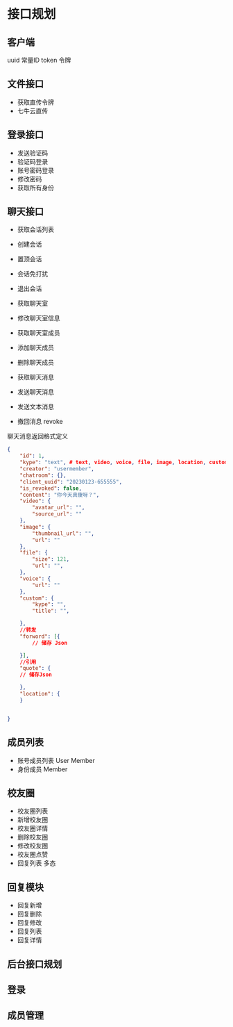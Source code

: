 # 接口规划

## 客户端


uuid 常量ID
token 令牌

## 文件接口
- 获取直传令牌
- 七牛云直传

## 登录接口

- 发送验证码
- 验证码登录
- 账号密码登录
- 修改密码
- 获取所有身份

## 聊天接口

- 获取会话列表
- 创建会话
- 置顶会话
- 会话免打扰
- 退出会话

- 获取聊天室
- 修改聊天室信息

- 获取聊天室成员
- 添加聊天成员
- 删除聊天成员

- 获取聊天消息
- 发送聊天消息
- 发送文本消息
- 撤回消息 revoke

聊天消息返回格式定义

```json
{
    "id": 1,
    "kype": "text", # text, video, voice, file, image, location, custom, forward, quote, system, chatgpt,
    "creator": "usermember",
    "chatroom": {},
    "client_uuid": "20230123-655555",
    "is_revoked": false,
    "content": "你今天真傻呀？",
    "video": {
        "avatar_url": "",
        "source_url": ""
    },
    "image": {
        "thumbnail_url": "",
        "url": ""
    },
    "file": {
        "size": 121,
        "url": "",
    },
    "voice": {
        "url": ""
    },
    "custom": {
        "kype": "",
        "title": "",

    },
    //转发
    "forword": [{
        // 储存 Json

    }],
    //引用
    "quote": {
    // 储存Json

    },
    "location": {
    }


}

```

## 成员列表

- 账号成员列表 User Member
- 身份成员 Member

## 校友圈

- 校友圈列表
- 新增校友圈
- 校友圈详情
- 删除校友圈
- 修改校友圈
- 校友圈点赞
- 回复列表 多态

## 回复模块
- 回复新增
- 回复删除
- 回复修改
- 回复列表
- 回复详情





## 后台接口规划

## 登录

## 成员管理
